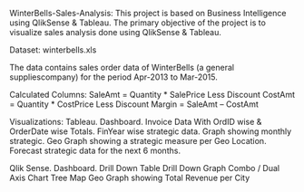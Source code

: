 WinterBells-Sales-Analysis:
This project is based on Business Intelligence using QlikSense & Tableau. The primary objective of the project is to visualize sales analysis done using QlikSense & Tableau.

Dataset:
winterbells.xls

The data contains sales order data of WinterBells (a general suppliescompany) for the period Apr-2013 to Mar-2015.

Calculated Columns:
SaleAmt = Quantity * SalePrice Less Discount
CostAmt = Quantity * CostPrice Less Discount
Margin = SaleAmt – CostAmt

Visualizations:
Tableau.
Dashboard.
Invoice Data With OrdID wise & OrderDate wise Totals.
FinYear wise strategic data.
Graph showing monthly strategic.
Geo Graph showing a strategic measure per Geo Location.
Forecast strategic data for the next 6 months.

Qlik Sense.
Dashboard.
Drill Down Table
Drill Down Graph
Combo / Dual Axis Chart
Tree Map
Geo Graph showing Total Revenue per City
